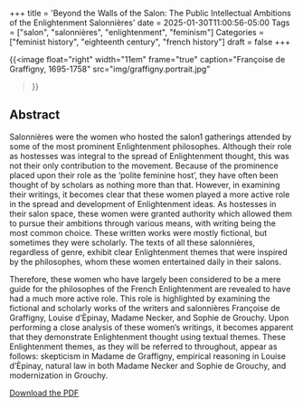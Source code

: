 +++
title = 'Beyond the Walls of the Salon: The Public Intellectual Ambitions of the Enlightenment Salonnières'
date = 2025-01-30T11:00:56-05:00
Tags = ["salon", "salonnières", "enlightenment", "feminism"]
Categories = ["feminist history", "eighteenth century", "french history"]
draft = false
+++

{{<image
    float="right"
    width="11em"
    frame="true"
    caption="Françoise de Graffigny, 1695-1758"
    src="img/graffigny.portrait.jpg"
>}}

## Abstract
Salonnières were the women who hosted the salon1 gatherings attended by some of the most prominent Enlightenment philosophes. Although their role as hostesses was integral to the spread of Enlightenment thought, this was not their only contribution to the movement. Because of the prominence placed upon their role as the ‘polite feminine host’, they have often been thought of by scholars as nothing more than that. However, in examining their writings, it becomes clear that these women played a more active role in the spread and development of Enlightenment ideas. As hostesses in their salon space, these women were granted authority which allowed them to pursue their ambitions through various means, with writing being the most common choice. These written works were mostly fictional, but sometimes they were scholarly. The texts of all these salonnières, regardless of genre, exhibit clear Enlightenment themes that were inspired by the philosophes, whom these women entertained daily in their salons.

Therefore, these women who have largely been considered to be a mere guide for the philosophes of the French Enlightenment are revealed to have had a much more active role. This role is highlighted by examining the fictional and scholarly works of the writers and salonnières Françoise de Graffigny, Louise d’Èpinay, Madame Necker, and Sophie de Grouchy. Upon performing a close analysis of these women’s writings, it becomes apparent that they demonstrate Enlightenment thought using textual themes. These Enlightenment themes, as they will be referred to throughout, appear as follows: skepticism in Madame de Graffigny, empirical reasoning in Louise d’Èpinay, natural law in both Madame Necker and Sophie de Grouchy, and modernization in Grouchy.

[Download the PDF](https://drive.google.com/uc?export=download&id=1oAWEq0L-flRahkkmS3N8nv3BF3Px3jBH)

